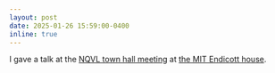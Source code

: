 ```yaml
---
layout: post
date: 2025-01-26 15:59:00-0400
inline: true
---
```


I gave a talk at the [NQVL town hall meeting](https://nsf-nqvl.mit.edu/events.php#) at [the MIT Endicott house](https://www.technologyreview.com/2021/04/27/1021714/tomorrows-computer-yesterday/).
